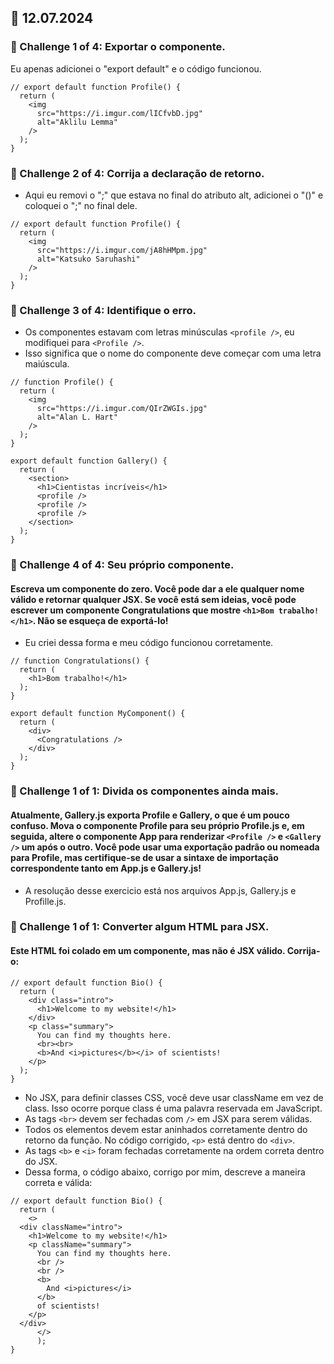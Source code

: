 
## 📅 12.07.2024
### 🔵 Challenge 1 of 4: Exportar o componente.
Eu apenas adicionei o "export default" e o código funcionou.

```gist
// export default function Profile() {
  return (
    <img
      src="https://i.imgur.com/lICfvbD.jpg"
      alt="Aklilu Lemma"
    />
  );
}
```

### 🔵 Challenge 2 of 4: Corrija a declaração de retorno.
- Aqui eu removi o ";" que estava no final do atributo alt, adicionei o "()" e coloquei o ";" no final dele.

```gist
// export default function Profile() {
  return (
    <img 
      src="https://i.imgur.com/jA8hHMpm.jpg" 
      alt="Katsuko Saruhashi" 
    />
  );
}
```

### 🔵 Challenge 3 of 4: Identifique o erro.
- Os componentes estavam com letras minúsculas `<profile />`, eu modifiquei para `<Profile />`.
- Isso significa que o nome do componente deve começar com uma letra maiúscula.

```gist
// function Profile() {
  return (
    <img
      src="https://i.imgur.com/QIrZWGIs.jpg"
      alt="Alan L. Hart"
    />
  );
}

export default function Gallery() {
  return (
    <section>
      <h1>Cientistas incríveis</h1>
      <profile />
      <profile />
      <profile />
    </section>
  );
}
```

### 🔵 Challenge 4 of 4: Seu próprio componente. 
#### Escreva um componente do zero. Você pode dar a ele qualquer nome válido e retornar qualquer JSX. Se você está sem ideias, você pode escrever um componente Congratulations que mostre `<h1>Bom trabalho!</h1>`. Não se esqueça de exportá-lo!
- Eu criei dessa forma e meu código funcionou corretamente.

```gist
// function Congratulations() {
  return (
    <h1>Bom trabalho!</h1>
  );
}

export default function MyComponent() {
  return ( 
    <div>
      <Congratulations />
    </div>
  );
}
```

### 🔵 Challenge 1 of 1: Divida os componentes ainda mais.
#### Atualmente, Gallery.js exporta Profile e Gallery, o que é um pouco confuso. Mova o componente Profile para seu próprio Profile.js e, em seguida, altere o componente App para renderizar `<Profile />` e `<Gallery />` um após o outro. Você pode usar uma exportação padrão ou nomeada para Profile, mas certifique-se de usar a sintaxe de importação correspondente tanto em App.js e Gallery.js!
- A resolução desse exercicio está nos arquivos App.js, Gallery.js e Profille.js.

### 🔵 Challenge 1 of 1: Converter algum HTML para JSX.
#### Este HTML foi colado em um componente, mas não é JSX válido. Corrija-o:

```gist
// export default function Bio() {
  return (
    <div class="intro">
      <h1>Welcome to my website!</h1>
    </div>
    <p class="summary">
      You can find my thoughts here.
      <br><br>
      <b>And <i>pictures</b></i> of scientists!
    </p>
  );
}
```

- No JSX, para definir classes CSS, você deve usar className em vez de class. Isso ocorre porque class é uma palavra reservada em JavaScript.
- As tags `<br>` devem ser fechadas com `/>` em JSX para serem válidas.
- Todos os elementos devem estar aninhados corretamente dentro do retorno da função. No código corrigido, `<p>` está dentro do `<div>`.
- As tags `<b>` e `<i>` foram fechadas corretamente na ordem correta dentro do JSX.
- Dessa forma, o código abaixo, corrigo por mim, descreve a maneira correta e válida:

```gist
// export default function Bio() {
  return (
    <>
  <div className="intro">
    <h1>Welcome to my website!</h1>
    <p className="summary">
      You can find my thoughts here.
      <br />
      <br />
      <b>
        And <i>pictures</i>
      </b>
      of scientists!
    </p>
  </div>
      </>
      );
}
```